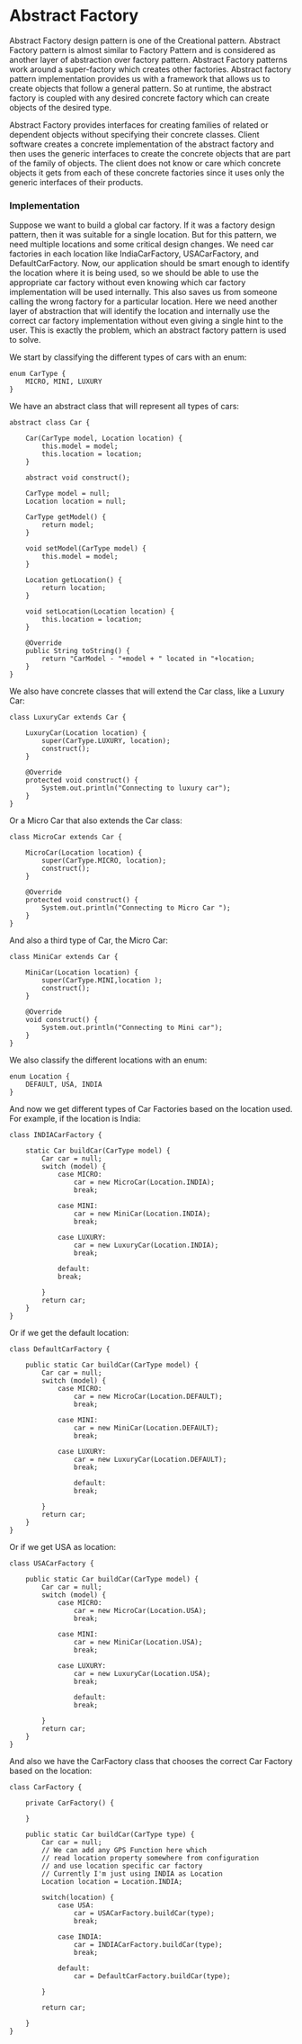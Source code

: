 # Abstract Factory

Abstract Factory design pattern is one of the Creational pattern. Abstract Factory pattern is almost similar to 
Factory Pattern and is considered as another layer of abstraction over factory pattern. Abstract Factory patterns 
work around a super-factory which creates other factories. Abstract factory pattern implementation provides us with 
a framework that allows us to create objects that follow a general pattern. So at runtime, the abstract factory is 
coupled with any desired concrete factory which can create objects of the desired type.

Abstract Factory provides interfaces for creating families of related or dependent objects without specifying their 
concrete classes. Client software creates a concrete implementation of the abstract factory and then uses the 
generic interfaces to create the concrete objects that are part of the family of objects. The client does not know 
or care which concrete objects it gets from each of these concrete factories since it uses only the generic 
interfaces of their products.

### Implementation

Suppose we want to build a global car factory. If it was a factory design pattern, then it was suitable for a 
single location. But for this pattern, we need multiple locations and some critical design changes. We need car 
factories in each location like IndiaCarFactory, USACarFactory, and DefaultCarFactory. Now, our application should 
be smart enough to identify the location where it is being used, so we should be able to use the appropriate car 
factory without even knowing which car factory implementation will be used internally. This also saves us from 
someone calling the wrong factory for a particular location. Here we need another layer of abstraction that will 
identify the location and internally use the correct car factory implementation without even giving a single hint 
to the user. This is exactly the problem, which an abstract factory pattern is used to solve.

We start by classifying the different types of cars with an enum:

    enum CarType {
        MICRO, MINI, LUXURY
    }

We have an abstract class that will represent all types of cars:

    abstract class Car {
        
        Car(CarType model, Location location) {
            this.model = model;
            this.location = location;
        }

        abstract void construct();
  
        CarType model = null;
        Location location = null;
  
        CarType getModel() {
            return model;
        }
  
        void setModel(CarType model) {
            this.model = model;
        }
  
        Location getLocation() {
            return location;
        }
  
        void setLocation(Location location) {
            this.location = location;
        }
  
        @Override
        public String toString() {
            return "CarModel - "+model + " located in "+location;
        }
    }

We also have concrete classes that will extend the Car class, like a Luxury Car:

    class LuxuryCar extends Car {
    
        LuxuryCar(Location location) {
            super(CarType.LUXURY, location);
            construct();
        }

        @Override
        protected void construct() {
            System.out.println("Connecting to luxury car");
        }
    }

Or a Micro Car that also extends the Car class:

    class MicroCar extends Car {

        MicroCar(Location location) {
            super(CarType.MICRO, location);
            construct();
        }

        @Override
        protected void construct() {
            System.out.println("Connecting to Micro Car ");
        }
    }

And also a third type of Car, the Micro Car:

    class MiniCar extends Car {

        MiniCar(Location location) {
            super(CarType.MINI,location );
            construct();
        }

        @Override
        void construct() {
            System.out.println("Connecting to Mini car");
        }
    }

We also classify the different locations with an enum:

    enum Location {
        DEFAULT, USA, INDIA
    }

And now we get different types of Car Factories based on the location used. For example, if the location is India:

    class INDIACarFactory {

        static Car buildCar(CarType model) {
            Car car = null;
            switch (model) {
                case MICRO:
                    car = new MicroCar(Location.INDIA);
                    break;

                case MINI:
                    car = new MiniCar(Location.INDIA);
                    break;
                 
                case LUXURY:
                    car = new LuxuryCar(Location.INDIA);
                    break;
                 
                default:
                break;
             
            }
            return car;
        }
    }

Or if we get the default location:

    class DefaultCarFactory {

        public static Car buildCar(CarType model) {
            Car car = null;
            switch (model) {
                case MICRO:
                    car = new MicroCar(Location.DEFAULT);
                    break;

                case MINI:
                    car = new MiniCar(Location.DEFAULT);
                    break;
                 
                case LUXURY:
                    car = new LuxuryCar(Location.DEFAULT);
                    break;
                 
                    default:
                    break;
             
            }
            return car;
        }
    }

Or if we get USA as location:

    class USACarFactory {
        
        public static Car buildCar(CarType model) {
            Car car = null;
            switch (model) {
                case MICRO:
                    car = new MicroCar(Location.USA);
                    break;

                case MINI:
                    car = new MiniCar(Location.USA);
                    break;
                 
                case LUXURY:
                    car = new LuxuryCar(Location.USA);
                    break;
                 
                    default:
                    break;
             
            }
            return car;
        }
    }

And also we have the CarFactory class that chooses the correct Car Factory based on the location:

    class CarFactory {

        private CarFactory() {

        }

        public static Car buildCar(CarType type) {
            Car car = null;
            // We can add any GPS Function here which
            // read location property somewhere from configuration
            // and use location specific car factory
            // Currently I'm just using INDIA as Location
            Location location = Location.INDIA;
         
            switch(location) {
                case USA:
                    car = USACarFactory.buildCar(type);
                    break;
                 
                case INDIA:
                    car = INDIACarFactory.buildCar(type);
                    break;
                     
                default:
                    car = DefaultCarFactory.buildCar(type);
 
            }
         
            return car;
 
        }
    }

